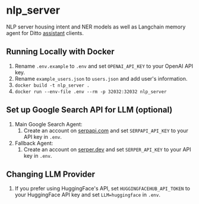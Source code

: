 # nlp_server
NLP server housing intent and NER models as well as Langchain memory agent for Ditto [assistant](http://github.com/omarzanji/assistant) clients.

## Running Locally with Docker 
1. Rename `.env.example` to `.env` and set `OPENAI_API_KEY` to your OpenAI API key.
2. Rename `example_users.json` to `users.json` and add user's information.
3. `docker build -t nlp_server .`
4. `docker run --env-file .env --rm -p 32032:32032 nlp_server`

## Set up Google Search API for LLM (optional)
1. Main Google Search Agent:
    1. Create an account on [serpapi.com](http://serpapi.com/) and set `SERPAPI_API_KEY` to your API key in `.env`.
2. Fallback Agent: 
    1. Create an account on [serper.dev](http://serper.dev/) and set `SERPER_API_KEY` to your API key in `.env`.

## Changing LLM Provider
1. If you prefer using HuggingFace's API, set `HUGGINGFACEHUB_API_TOKEN` to your HuggingFace API key and set `LLM=huggingface` in `.env`.
